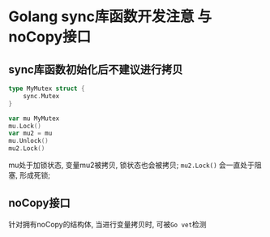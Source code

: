 # Golang sync库函数开发注意 与 noCopy接口

## sync库函数初始化后不建议进行拷贝

```go
type MyMutex struct {
	sync.Mutex
}

var mu MyMutex
mu.Lock()
var mu2 = mu
mu.Unlock()
mu2.Lock()
```
mu处于加锁状态, 变量mu2被拷贝, 锁状态也会被拷贝; `mu2.Lock()` 会一直处于阻塞, 形成死锁;

## noCopy接口

针对拥有noCopy的结构体, 当进行变量拷贝时, 可被`Go vet`检测

